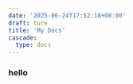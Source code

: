 ```yaml
---
date: '2025-06-24T17:52:18+08:00'
draft: ture
title: 'My Docs'
cascade:
  type: docs
---
```


### hello
